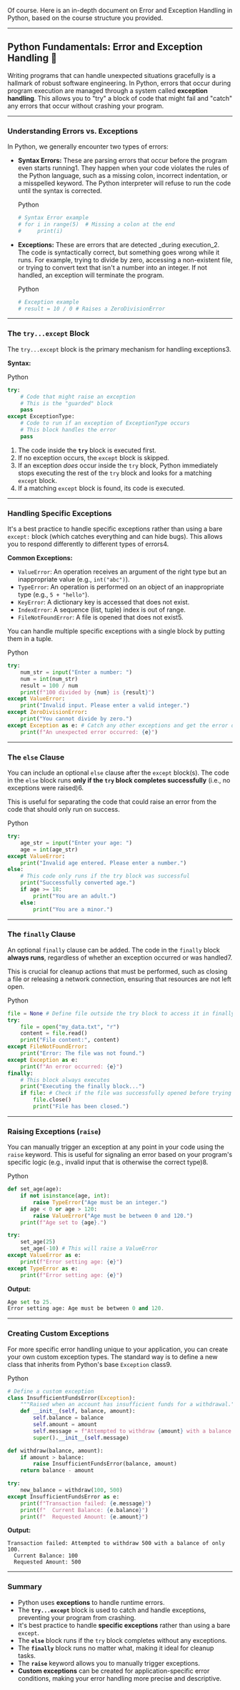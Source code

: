 Of course. Here is an in-depth document on Error and Exception Handling in Python, based on the course structure you provided.

---

## Python Fundamentals: Error and Exception Handling 🚦

Writing programs that can handle unexpected situations gracefully is a hallmark of robust software engineering. In Python, errors that occur during program execution are managed through a system called **exception handling**. This allows you to "try" a block of code that might fail and "catch" any errors that occur without crashing your program.

---

### Understanding Errors vs. Exceptions

In Python, we generally encounter two types of errors:

- **Syntax Errors:** These are parsing errors that occur before the program even starts running1. They happen when your code violates the rules of the Python language, such as a missing colon, incorrect indentation, or a misspelled keyword. The Python interpreter will refuse to run the code until the syntax is corrected.
    
    Python
    
    ```Python
    # Syntax Error example
    # for i in range(5)  # Missing a colon at the end
    #     print(i)
    ```
    
- **Exceptions:** These are errors that are detected _during execution_2. The code is syntactically correct, but something goes wrong while it runs. For example, trying to divide by zero, accessing a non-existent file, or trying to convert text that isn't a number into an integer. If not handled, an exception will terminate the program.
    
    Python
    
    ```Python
    # Exception example
    # result = 10 / 0 # Raises a ZeroDivisionError
    ```
    

---

### The `try...except` Block

The `try...except` block is the primary mechanism for handling exceptions3.

**Syntax:**

Python

```Python
try:
    # Code that might raise an exception
    # This is the "guarded" block
    pass
except ExceptionType:
    # Code to run if an exception of ExceptionType occurs
    # This block handles the error
    pass
```

1. The code inside the **`try`** block is executed first.
2. If no exception occurs, the `except` block is skipped.
3. If an exception _does_ occur inside the `try` block, Python immediately stops executing the rest of the `try` block and looks for a matching `except` block.
4. If a matching `except` block is found, its code is executed.

---

### Handling Specific Exceptions

It's a best practice to handle specific exceptions rather than using a bare `except:` block (which catches everything and can hide bugs). This allows you to respond differently to different types of errors4.

**Common Exceptions:**

- `ValueError`: An operation receives an argument of the right type but an inappropriate value (e.g., `int("abc")`).
- `TypeError`: An operation is performed on an object of an inappropriate type (e.g., `5 + "hello"`).
- `KeyError`: A dictionary key is accessed that does not exist.
- `IndexError`: A sequence (list, tuple) index is out of range.
- `FileNotFoundError`: A file is opened that does not exist5.
    

You can handle multiple specific exceptions with a single block by putting them in a tuple.

Python

```Python
try:
    num_str = input("Enter a number: ")
    num = int(num_str)
    result = 100 / num
    print(f"100 divided by {num} is {result}")
except ValueError:
    print("Invalid input. Please enter a valid integer.")
except ZeroDivisionError:
    print("You cannot divide by zero.")
except Exception as e: # Catch any other exceptions and get the error object
    print(f"An unexpected error occurred: {e}")
```

---

### The `else` Clause

You can include an optional `else` clause after the `except` block(s). The code in the `else` block runs **only if the `try` block completes successfully** (i.e., no exceptions were raised)6.

This is useful for separating the code that could raise an error from the code that should only run on success.

Python

```Python
try:
    age_str = input("Enter your age: ")
    age = int(age_str)
except ValueError:
    print("Invalid age entered. Please enter a number.")
else:
    # This code only runs if the try block was successful
    print("Successfully converted age.")
    if age >= 18:
        print("You are an adult.")
    else:
        print("You are a minor.")
```

---

### The `finally` Clause

An optional `finally` clause can be added. The code in the `finally` block **always runs**, regardless of whether an exception occurred or was handled7.

This is crucial for cleanup actions that must be performed, such as closing a file or releasing a network connection, ensuring that resources are not left open.

Python

```Python
file = None # Define file outside the try block to access it in finally
try:
    file = open("my_data.txt", "r")
    content = file.read()
    print("File content:", content)
except FileNotFoundError:
    print("Error: The file was not found.")
except Exception as e:
    print(f"An error occurred: {e}")
finally:
    # This block always executes
    print("Executing the finally block...")
    if file: # Check if the file was successfully opened before trying to close it
        file.close()
        print("File has been closed.")
```

---

### Raising Exceptions (`raise`)

You can manually trigger an exception at any point in your code using the `raise` keyword. This is useful for signaling an error based on your program's specific logic (e.g., invalid input that is otherwise the correct type)8.

Python

```Python
def set_age(age):
    if not isinstance(age, int):
        raise TypeError("Age must be an integer.")
    if age < 0 or age > 120:
        raise ValueError("Age must be between 0 and 120.")
    print(f"Age set to {age}.")

try:
    set_age(25)
    set_age(-10) # This will raise a ValueError
except ValueError as e:
    print(f"Error setting age: {e}")
except TypeError as e:
    print(f"Error setting age: {e}")
```

**Output:**

```Python
Age set to 25.
Error setting age: Age must be between 0 and 120.
```

---

### Creating Custom Exceptions

For more specific error handling unique to your application, you can create your own custom exception types. The standard way is to define a new class that inherits from Python's base `Exception` class9.

Python

```Python
# Define a custom exception
class InsufficientFundsError(Exception):
    """Raised when an account has insufficient funds for a withdrawal."""
    def __init__(self, balance, amount):
        self.balance = balance
        self.amount = amount
        self.message = f"Attempted to withdraw {amount} with a balance of only {balance}."
        super().__init__(self.message)

def withdraw(balance, amount):
    if amount > balance:
        raise InsufficientFundsError(balance, amount)
    return balance - amount

try:
    new_balance = withdraw(100, 500)
except InsufficientFundsError as e:
    print(f"Transaction failed: {e.message}")
    print(f"  Current Balance: {e.balance}")
    print(f"  Requested Amount: {e.amount}")
```

**Output:**

```
Transaction failed: Attempted to withdraw 500 with a balance of only 100.
  Current Balance: 100
  Requested Amount: 500
```

---

### Summary

- Python uses **exceptions** to handle runtime errors.
- The **`try...except`** block is used to catch and handle exceptions, preventing your program from crashing.
- It's best practice to handle **specific exceptions** rather than using a bare `except`.
- The **`else`** block runs if the `try` block completes without any exceptions.
- The **`finally`** block runs no matter what, making it ideal for cleanup tasks.
- The **`raise`** keyword allows you to manually trigger exceptions.
- **Custom exceptions** can be created for application-specific error conditions, making your error handling more precise and descriptive.